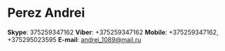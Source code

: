 # Perez Andrei
**Skype**: 375259347162  **Viber**: +375259347162  **Mobile**: +375259347162, +375295023595 **E-mail**: andrei_1089@mail.ru
